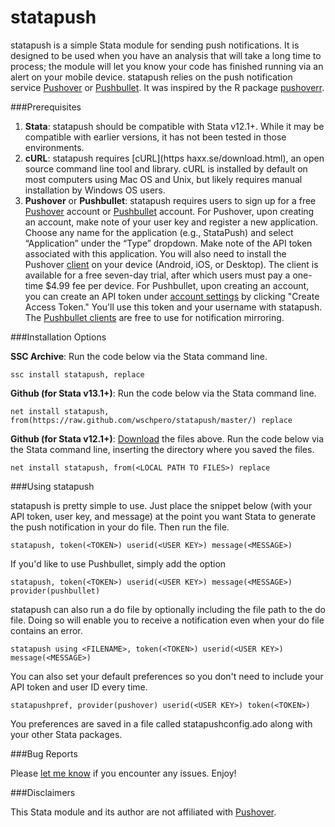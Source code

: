 # statapush
statapush is a simple Stata module for sending push notifications. It is designed to be used when you have an analysis that will take a long time to process; the module will let you know your code has finished running via an alert on your mobile device. statapush relies on the push notification service [Pushover](https://pushover.net) or [Pushbullet](https://www.pushbullet.com). It was inspired by the R package [pushoverr](https://github.com/briandconnelly/pushoverr). 

###Prerequisites

1. **Stata**: statapush should be compatible with Stata v12.1+. While it may be compatible with earlier versions, it has not been tested in those environments.
2. **cURL**:  statapush requires [cURL](https haxx.se/download.html), an open source command line tool and library. cURL is installed by default on most computers using Mac OS and Unix, but likely requires manual installation by Windows OS users.
3. **Pushover** or **Pushbullet**:  statapush requires users to sign up for a free [Pushover](https://pushover.net) account or [Pushbullet](https://www.pushbullet.com) account. For Pushover, upon creating an account, make note of your user key and register a new application. Choose any name for the application (e.g., StataPush) and select “Application” under the “Type” dropdown. Make note of the API token associated with this application. You will also need to install the Pushover [client](https://pushover.net/clients) on your device (Android, iOS, or Desktop). The client is available for a free seven-day trial, after which users must pay a one-time $4.99 fee per device. For Pushbullet, upon creating an account, you can create an API token under [account settings](https://www.pushbullet.com/#settings/account) by clicking "Create Access Token." You'll use this token and your username with statapush. The [Pushbullet clients](https://www.pushbullet.com/apps) are free to use for notification mirroring. 

###Installation Options

**SSC Archive**: Run the code below via the Stata command line.
	
	ssc install statapush, replace

**Github (for Stata v13.1+)**: Run the code below via the Stata command line.

	net install statapush, from(https://raw.github.com/wschpero/statapush/master/) replace

**Github (for Stata v12.1+)**: [Download](https://github.com/wschpero/statapush/archive/master.zip) the files above. Run the code below via the Stata command line, inserting the directory where you saved the files.

	net install statapush, from(<LOCAL PATH TO FILES>) replace

###Using statapush

statapush is pretty simple to use. Just place the snippet below (with your API token, user key, and message) at the point you want Stata to generate the push notification in your do file. Then run the file.

	statapush, token(<TOKEN>) userid(<USER KEY>) message(<MESSAGE>)

If you'd like to use Pushbullet, simply add the option

    statapush, token(<TOKEN>) userid(<USER KEY>) message(<MESSAGE>) provider(pushbullet)

statapush can also run a do file by optionally including the file path to the do file. Doing so will enable you to receive a notification even when your do file contains an error.

    statapush using <FILENAME>, token(<TOKEN>) userid(<USER KEY>) message(<MESSAGE>)

You can also set your default preferences so you don't need to include your API token and user ID every time.

    statapushpref, provider(pushover) userid(<USER KEY>) token(<TOKEN>)

You preferences are saved in a file called statapushconfig.ado along with your other Stata packages.

###Bug Reports

Please [let me know](https://github.com/wschpero/statapush/issues) if you encounter any issues. Enjoy!

###Disclaimers

This Stata module and its author are not affiliated with [Pushover](https://pushover.net).
